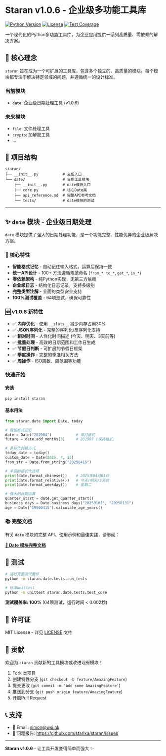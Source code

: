 # Staran v1.0.6 - 企业级多功能工具库

[![Python Version](https://img.shields.io/badge/python-3.7%2B-blue.svg)](https://python.org)
[![License](https://img.shields.io/badge/license-MIT-green.svg)](LICENSE)
[![Test Coverage](https://img.shields.io/badge/coverage-100%25-brightgreen.svg)](#测试)

一个现代化的Python多功能工具库，为企业应用提供一系列高质量、零依赖的解决方案。

## 🚀 核心理念

`staran` 旨在成为一个可扩展的工具库，包含多个独立的、高质量的模块。每个模块都专注于解决特定领域的问题，并遵循统一的设计标准。

### 当前模块
- **`date`**: 企业级日期处理工具 (v1.0.6)

### 未来模块
- `file`: 文件处理工具
- `crypto`: 加解密工具
- ...

## 📁 项目结构

```
staran/
├── __init__.py           # 主包入口
└── date/                 # 日期工具模块
    ├── __init__.py       # date模块入口
    ├── core.py           # 核心Date类
    ├── api_reference.md  # 完整API参考文档
    └── tests/            # date模块的测试
```

---

## ✨ `date` 模块 - 企业级日期处理

`date` 模块提供了强大的日期处理功能，是一个功能完整、性能优异的企业级解决方案。

### 🎯 核心特性

- **智能格式记忆** - 自动记住输入格式，运算后保持一致
- **统一API设计** - 100+ 方法遵循规范命名 (`from_*`, `to_*`, `get_*`, `is_*`)
- **零依赖架构** - 纯Python实现，无第三方依赖
- **企业级日志** - 结构化日志记录，支持多级别
- **完整类型注解** - 全面的类型安全支持
- **100%测试覆盖** - 64项测试，确保可靠性

### 🆕 v1.0.6 新特性

- ✅ **内存优化** - 使用 `__slots__` 减少内存占用30%
- ✅ **JSON序列化** - 完整的序列化/反序列化支持
- ✅ **相对时间** - 人性化时间描述 (今天、明天、3天前等)
- ✅ **批量处理** - 高效的日期范围和工作日生成
- ✅ **节假日判断** - 可扩展的节假日框架
- ✅ **季度操作** - 完整的季度相关方法
- ✅ **周操作** - ISO周数、周范围等功能

### 快速开始

#### 安装

```bash
pip install staran
```

#### 基本用法

```python
from staran.date import Date, today

# 智能格式记忆
date = Date("202504")           # 年月格式
future = date.add_months(3)     # 202507 (保持格式)

# 多样化创建方式
today_date = today()
custom_date = Date(2025, 4, 15)
from_str = Date.from_string("20250415")

# 丰富的格式化选项
print(date.format_chinese())    # 2025年04月01日
print(date.format_relative())   # 今天/明天/3天前
print(date.format_weekday())    # 星期二

# 强大的日期运算
quarter_start = date.get_quarter_start()
business_days = Date.business_days("20250101", "20250131")
age = Date("19900415").calculate_age_years()
```

### 📚 完整文档

有关 `date` 模块的完整 API、使用示例和最佳实践，请参阅：

**[📖 Date 模块完整文档](https://github.com/StarLxa/staran/blob/master/staran/date/api_reference.md)**

## 🧪 测试

```bash
# 运行完整测试套件
python -m staran.date.tests.run_tests

# 标准unittest
python -m unittest staran.date.tests.test_core
```

**测试覆盖率: 100%** (64项测试，运行时间 < 0.002秒)

## 📄 许可证

MIT License - 详见 [LICENSE](LICENSE) 文件

## 🤝 贡献

欢迎为 `staran` 贡献新的工具模块或改进现有模块！

1. Fork 本项目
2. 创建特性分支 (`git checkout -b feature/AmazingFeature`)
3. 提交更改 (`git commit -m 'Add some AmazingFeature'`)
4. 推送到分支 (`git push origin feature/AmazingFeature`)
5. 开启Pull Request

## 📞 支持

- 📧 Email: simon@wsi.hk
- 🐛 问题报告: https://github.com/starlxa/staran/issues

---

**Staran v1.0.6** - 让工具开发变得简单而强大 ✨

